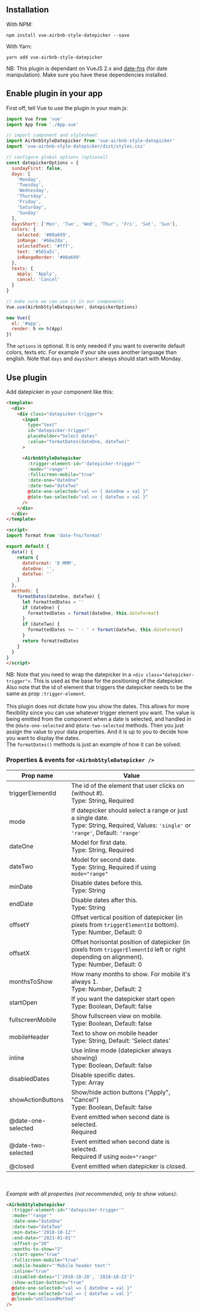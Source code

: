 ## Installation
With NPM:

```
npm install vue-airbnb-style-datepicker --save
```

With Yarn:

```
yarn add vue-airbnb-style-datepicker
```

NB: This plugin is dependant on VueJS 2.x and [date-fns](https://date-fns.org/) (for date manipulation). Make sure you have these dependencies installed.

## Enable plugin in your app

First off, tell Vue to use the plugin in your main.js:

```javascript
import Vue from 'vue'
import App from './App.vue'

// import component and stylesheet
import AirbnbStyleDatepicker from 'vue-airbnb-style-datepicker'
import 'vue-airbnb-style-datepicker/dist/styles.css'

// configure global options (optional)
const datepickerOptions = {
  sundayFirst: false,
  days: [
    'Monday',
    'Tuesday',
    'Wednesday',
    'Thursday',
    'Friday',
    'Saturday',
    'Sunday'
  ],
  daysShort: ['Mon', 'Tue', 'Wed', 'Thur', 'Fri', 'Sat', 'Sun'],
  colors: {
    selected: '#00a699',
    inRange: '#66e2da',
    selectedText: '#fff',
    text: '#565a5c',
    inRangeBorder: '#00a699'
  },
  texts: {
    apply: 'Apply',
    cancel: 'Cancel'
  }
}

// make sure we can use it in our components
Vue.use(AirbnbStyleDatepicker, datepickerOptions)

new Vue({
  el: '#app',
  render: h => h(App)
})
```

The `options` is optional. It is only needed if you want to overwrite default colors, texts etc. For example if your site uses another language than english. Note that `days` and `daysShort` always should start with Monday.

## Use plugin
Add datepicker in your component like this:

```html
<template>
  <div>
    <div class="datepicker-trigger">
      <input
        type="text"
        id="datepicker-trigger"
        placeholder="Select dates"
        :value="formatDates(dateOne, dateTwo)"
      >

      <AirbnbStyleDatepicker
        :trigger-element-id="'datepicker-trigger'"
        :mode="'range'"
        :fullscreen-mobile="true"
        :date-one="dateOne"
        :date-two="dateTwo"
        @date-one-selected="val => { dateOne = val }"
        @date-two-selected="val => { dateTwo = val }"
      />
    </div>
  </div>
</template>

<script>
import format from 'date-fns/format'

export default {
  data() {
    return {
      dateFormat: 'D MMM',
      dateOne: '',
      dateTwo: ''
    }
  },
  methods: {
    formatDates(dateOne, dateTwo) {
      let formattedDates = ''
      if (dateOne) {
        formattedDates = format(dateOne, this.dateFormat)
      }
      if (dateTwo) {
        formattedDates += ' - ' + format(dateTwo, this.dateFormat)
      }
      return formattedDates
    }
  }
}
</script>
```

NB: Note that you need to wrap the datepicker in a `<div class="datepicker-trigger">`. This is used as the base for the positioning of the datepicker.
Also note that the id of element that triggers the datepicker needs to be the same as prop `:trigger-element`.
<br><br>
This plugin does not dictate how you show the dates. This allows for more flexibility since you can use whatever trigger element you want. The value is being emitted from the component when a date is selected, and handled in the `@date-one-selected` and `@date-two-selected` methods. Then you just assign the value to your data properties. And it is up to you to decide how you want to display the dates.<br>
The `formatDates()` methods is just an example of how it can be solved.

### Properties & events for `<AirbnbStyleDatepicker />`
| Prop name | Value |
| ------------- | ------------- |
| triggerElementId | The id of the element that user clicks on (without #).<br>Type: String, Required  |
| mode | If datepicker should select a range or just a single date.<br>Type: String, Required, Values: `'single'` or `'range'`, Default: `'range'`  |
| dateOne | Model for first date.<br>Type: String, Required |
| dateTwo | Model for second date.<br>Type: String, Required if using `mode="range"` |
| minDate | Disable dates before this.<br>Type: String |
| endDate | Disable dates after this.<br>Type: String |
| offsetY | Offset vertical position of datepicker (in pixels from `triggerElementId` bottom).<br>Type: Number, Default: 0 |
| offsetX | Offset horisontal position of datepicker (in pixels from `triggerElementId` left or right depending on alignment).<br>Type: Number, Default: 0 |
| monthsToShow | How many months to show. For mobile it's always 1.<br>Type: Number, Default: 2 |
| startOpen | If you want the datepicker start open<br>Type: Boolean, Default: false |
| fullscreenMobile | Show fullscreen view on mobile.<br>Type: Boolean, Default: false |
| mobileHeader | Text to show on mobile header<br>Type: String, Default: 'Select dates' |
| inline | Use inline mode (datepicker always showing)<br>Type: Boolean, Default: false |
| disabledDates | Disable specific dates.<br>Type: Array<string> |
| showActionButtons | Show/hide action buttons ("Apply", "Cancel")<br>Type: Boolean, Default: false |
| @date-one-selected | Event emitted when second date is selected.<br>Required |
| @date-two-selected | Event emitted when second date is selected.<br>Required if using `mode="range"` |
| @closed | Event emitted when datepicker is closed. |

<br><br>
*Example with all properties (not recommended, only to show values)*:
```html
<AirbnbStyleDatepicker
  :trigger-element-id="'datepicker-trigger'"
  :mode="'range'"
  :date-one="dateOne"
  :date-two="dateTwo"
  :min-date="'2018-10-12'"
  :end-date="'2021-01-01'"
  :offset-y="30"
  :months-to-show="2"
  :start-open="true"
  :fullscreen-mobile="true"
  :mobile-header="'Mobile header text'"
  :inline="true"
  :disabled-dates="['2018-10-20', '2018-10-22']"
  :show-action-buttons="true"
  @date-one-selected="val => { dateOne = val }"
  @date-two-selected="val => { dateTwo = val }"
  @closed="onClosedMethod"
/>
```

